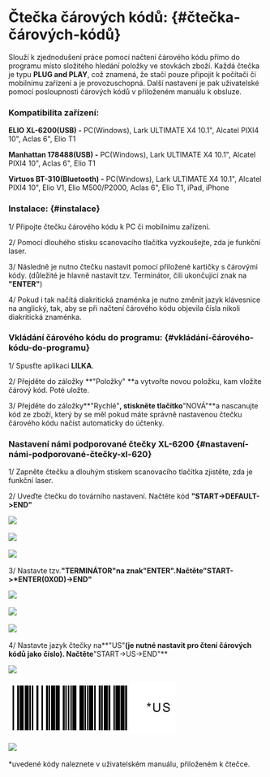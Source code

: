 # **Čtečka čárových kódů:** {#čtečka-čárových-kódů}

Slouží k zjednodušení práce pomocí načtení čárového kódu přímo do programu místo složitého hledání položky ve stovkách zboží. Každá čtečka je typu **PLUG and PLAY**, což znamená, že stačí pouze připojit k počítači či mobilnímu zařízení a je provozuschopná. Další nastavení je pak uživatelské pomocí posloupnosti čárových kódů v přiloženém manuálu k obsluze.

### Kompatibilita zařízení:

**ELIO XL-6200\(USB\) -** PC\(Windows\), Lark ULTIMATE X4 10.1", Alcatel PIXI4 10", Aclas 6", Elio T1

**Manhattan 178488\(USB\) -** PC\(Windows\), Lark ULTIMATE X4 10.1", Alcatel PIXI4 10", Aclas 6", Elio T1

**Virtuos BT-310\(Bluetooth\) -** PC\(Windows\), Lark ULTIMATE X4 10.1", Alcatel PIXI4 10", Elio V1, Elio M500/P2000, Aclas 6", Elio T1, iPad, iPhone

### Instalace: {#instalace}

1/ Připojte čtečku čárového kódu k PC či mobilnímu zařízení.

2/ Pomocí dlouhého stisku scanovacího tlačítka vyzkoušejte, zda je funkční laser.

3/ Následně je nutno čtečku nastavit pomocí přiložené kartičky s čárovými kódy. \(důležité je hlavně nastavit tzv. Terminátor, čili ukončující znak na **"ENTER"**\)

4/ Pokud i tak načítá diakritická znaménka je nutno změnit jazyk klávesnice na anglický, tak, aby se při načtení čárového kódu objevila čísla nikoli diakritická znaménka.

### Vkládání čárového kódu do programu: {#vkládání-čárového-kódu-do-programu}

1/ Spusťte aplikaci **LILKA**.

2/ Přejděte do záložky **"Položky" **a vytvořte novou položku, kam vložíte čárový kód. Poté uložte.

3/ Přejděte do záložky**"Rychlé"**, stiskněte tlačítko**"NOVÁ"**a nascanujte kód ze zboží, který by se měl pokud máte správně nastavenou čtečku čárového kódu načíst automaticky do účtenky.

### Nastavení námi podporované čtečky XL-6200 {#nastavení-námi-podporované-čtečky-xl-620}

1/ Zapněte čtečku a dlouhým stiskem scanovacího tlačítka zjistěte, zda je funkční laser.

2/ Uveďte čtečku do továrního nastavení. Načtěte kód **"START-&gt;DEFAULT-&gt;END"**

![](https://anetca.arrowsys.cz/assets/CTECKA-START.png)

![](https://anetca.arrowsys.cz/assets/CTECKA-DEFAULT.png)

![](https://anetca.arrowsys.cz/assets/CTECKA-END.png)

3/ Nastavte tzv.**"TERMINÁTOR"**na znak**"ENTER".**Načtěte**"START-&gt;\*ENTER\(0X0D\)-&gt;END"**

![](https://anetca.arrowsys.cz/assets/CTECKA-START.png)

![](https://anetca.arrowsys.cz/assets/CTECKA-ENTER.png)

![](https://anetca.arrowsys.cz/assets/CTECKA-END.png)

4/ Nastavte jazyk čtečky na**"US"**\(je nutné nastavit pro čtení čárových kódů jako číslo\). Načtěte**"START-&gt;US-&gt;END"**

![](https://anetca.arrowsys.cz/assets/CTECKA-START.png)

![](/assets/CTECKA-XL6200-USA.JPG)

![](https://anetca.arrowsys.cz/assets/CTECKA-END.png)

\*uvedené kódy naleznete v uživatelském manuálu, přiloženém k čtečce.


